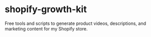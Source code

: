 # shopify-growth-kit
Free tools and scripts to generate product videos, descriptions, and marketing content for my Shopify store.
